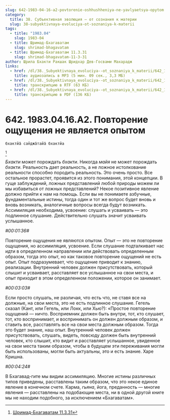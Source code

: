 ```yaml
---
slug: 642-1983-04-16-a2-povtorenie-oshhushheniya-ne-yavlyaetsya-opytom
category:
  title: 38. Субъективная эволюция — от сознания к материи
  slug: 38-subyektivnaya-evoluciya-ot-soznaniya-k-materii
tags:
  - title: "1983.04"
    slug: 1983-04
  - title: Шримад-Бхагаватам
    slug: shrimad-bhagavatam
  - title: Шримад-Бхагаватам 11.3.31
    slug: shrimad-bhagavatam-11-3-31
author: Шрила Бхакти Ракшак Шридхар Дев-Госвами Махарадж
links:
  - href: /dl/38._Subyektivnaya_evoluciya--ot_soznaniya_k_materii/642_1983.04.16.A2_SridharMj_Povtorenie_owuweniya_ne_yavlyaetsya_opytom.mp3
    title: аудиозапись в MP3 (5 мин. 09 сек., 3,3 МБ)
  - href: /dl/38._Subyektivnaya_evoluciya--ot_soznaniya_k_materii/642_1983.04.16.A2_SridharMj_Povtorenie_owuweniya_ne_yavlyaetsya_opytom.rtf
    title: транскрипцию в RTF (63 КБ)
  - href: /dl/38._Subyektivnaya_evoluciya--ot_soznaniya_k_materii/642_1983.04.16.A2_SridharMj_Povtorenie_owuweniya_ne_yavlyaetsya_opytom.pdf
    title: транскрипцию в PDF (136 КБ)
---
```


# 642. 1983.04.16.A2. Повторение ощущения не является опытом

    бхактйа̄ сан̃джа̄тайа̄ бхактйа
[^_ftn1]

*Бхакти* может порождать *бхакти*. Никогда *майя* не может порождать *бхакти*. Реальность дает реальность, а не ложное истолкование реальности способно породить реальность. Это очень просто. Все остальное прорастет, проявится из этого понимания, этой концепции. В гуще заблуждений, ложных представлений любой природы можем ли мы избавиться от ложных представлений? Некое позитивное явление должно прийти к нам на помощь. Если вы не понимаете азбучные, фундаментальные истины, тогда один и тот же вопрос будет вновь и вновь возникать, аналогичные вопросы всегда будут возникать. Ассимиляция необходима, усвоение: слушать и усваивать — это подлинное слушание. Действительно слушать значит усваивать услышанное.

*#00:01:36#*

Повторение ощущения не являются опытом. Опыт — это не повторение ощущения, но ассимиляция, усвоение. Если слушание подталкивает нас идти в определенном направлении или действовать определенным образом, тогда это опыт, но как таковое повторение ощущений не есть опыт. Опыт подразумевает, что ощущение приводит к знанию, реализации. Внутренний человек должен присутствовать, который слышит и усваивает, расставляет все услышанное на свои места, и опыт приходит в этом определенном положении, которое он занимает.

*#00:03:03#*

Если просто слушать, не различая, что есть что, не ставя все на должные, на свои места, это не есть подлинное слушание. Гегель сказал (Кант, или Гегель, или Локк, или Хью?): «Простое повторение ощущений — ничто. Восприемник должен быть внутри, тот, кто слушает, тот, кто воспринимает, и воспринимать он должен должным образом, и ставить все, расставлять все на свои места должным образом. Тогда это будет знание, наш опыт. Внутренний человек должен присутствовать, слушать, видеть, повсюду должен быть внутренний человек, кто слышит, кто видит и расставляет услышанное, увиденное на свои места таким образом, чтобы в будущем эти переживания могли быть использованы, могли быть актуальны, это и есть знание. Харе Кришна.

*#00:04:24#*

В Бхагавад-гите мы видим ассимиляцию. Многие истины различных типов приведены, расставлены таким образом, что это некое единое явление в конечном счете. Карма, *гьяна*, йога, преданность — многие явления — расставлены на подобающие места, ни в одной другой книге мы не находим подобного, за исключением «Бхагаватам».



[^_ftn1]: [Шримад-Бхагаватам 11.3.31](../notes/shrimad-bhagavatam/shrimad-bhagavatam-11-3-31.md)
